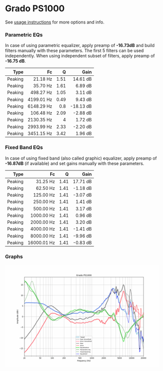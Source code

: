 # Grado PS1000
See [usage instructions](https://github.com/jaakkopasanen/AutoEq#usage) for more options and info.

### Parametric EQs
In case of using parametric equalizer, apply preamp of **-16.73dB** and build filters manually
with these parameters. The first 5 filters can be used independently.
When using independent subset of filters, apply preamp of **-16.75 dB**.

| Type    | Fc         |    Q | Gain      |
|--------:|-----------:|-----:|----------:|
| Peaking | 21.18 Hz   | 1.51 | 14.61 dB  |
| Peaking | 35.70 Hz   | 1.61 | 6.89 dB   |
| Peaking | 498.27 Hz  | 1.05 | 3.11 dB   |
| Peaking | 4199.01 Hz | 0.49 | 9.43 dB   |
| Peaking | 6148.29 Hz | 0.8  | -18.13 dB |
| Peaking | 106.48 Hz  | 2.09 | -2.88 dB  |
| Peaking | 2130.35 Hz | 4    | 1.72 dB   |
| Peaking | 2993.99 Hz | 2.33 | -2.20 dB  |
| Peaking | 3451.15 Hz | 3.42 | 1.96 dB   |

### Fixed Band EQs
In case of using fixed band (also called graphic) equalizer, apply preamp of **-16.87dB**
(if available) and set gains manually with these parameters.

| Type    | Fc          |    Q | Gain     |
|--------:|------------:|-----:|---------:|
| Peaking | 31.25 Hz    | 1.41 | 17.71 dB |
| Peaking | 62.50 Hz    | 1.41 | -1.18 dB |
| Peaking | 125.00 Hz   | 1.41 | -3.07 dB |
| Peaking | 250.00 Hz   | 1.41 | 1.41 dB  |
| Peaking | 500.00 Hz   | 1.41 | 3.17 dB  |
| Peaking | 1000.00 Hz  | 1.41 | 0.96 dB  |
| Peaking | 2000.00 Hz  | 1.41 | 3.20 dB  |
| Peaking | 4000.00 Hz  | 1.41 | -1.41 dB |
| Peaking | 8000.00 Hz  | 1.41 | -9.96 dB |
| Peaking | 16000.01 Hz | 1.41 | -0.83 dB |

### Graphs
![](./Grado%20PS1000.png)
